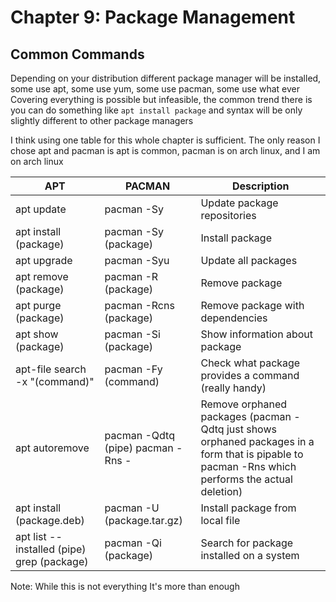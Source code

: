 # Chapter 9: Package Management
## Common Commands
Depending on your distribution different package manager will be installed, some use apt, some use yum, some use pacman, some use what ever <br>
Covering everything is possible but infeasible, the common trend there is you can do something like `apt install package` and syntax will be only slightly different to other package managers <br>

I think using one table for this whole chapter is sufficient. The only reason I chose apt and pacman is apt is common, pacman is on arch linux, and I am on arch linux 

| APT                                        | PACMAN                            | Description                                                                                                                                      |
|--------------------------------------------|-----------------------------------|--------------------------------------------------------------------------------------------------------------------------------------------------|
| apt update                                 | pacman -Sy                        | Update package repositories                                                                                                                      |
| apt install (package)                      | pacman -Sy (package)              | Install package                                                                                                                                  |
| apt upgrade                                | pacman -Syu                       | Update all packages                                                                                                                              |
| apt remove (package)                       | pacman -R (package)               | Remove package                                                                                                                                   |
| apt purge (package)                        | pacman -Rcns (package)            | Remove package with dependencies                                                                                                                 |
| apt show  (package)                        | pacman -Si (package)              | Show information about package                                                                                                                   |
| apt-file search -x "(command)"             | pacman -Fy (command)              | Check what package provides a command (really handy)                                                                                             |
| apt autoremove                             | pacman -Qdtq (pipe) pacman -Rns - | Remove orphaned packages (pacman -Qdtq just shows orphaned packages in a form that is pipable to pacman -Rns which performs the actual deletion) |
| apt install (package.deb)                  | pacman -U (package.tar.gz)        | Install package from local file                                                                                                                  |
| apt list --installed (pipe) grep (package) | pacman -Qi (package)              | Search for package installed on a system                                                                                                         |

Note: While this is not everything It's more than enough 